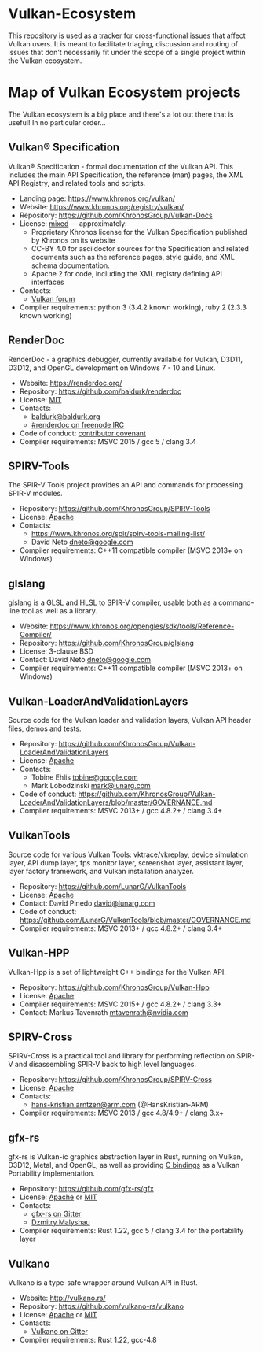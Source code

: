 # Vulkan-Ecosystem
This repository is used as a tracker for cross-functional issues that affect
Vulkan users. It is meant to facilitate triaging, discussion and routing of
issues that don't necessarily fit under the scope of a single project within
the Vulkan ecosystem.

# Map of Vulkan Ecosystem projects
The Vulkan ecosystem is a big place and there's a lot out there that is useful! In no particular order...

## Vulkan® Specification
Vulkan® Specification - formal documentation of the Vulkan API. This includes the main API Specification, the reference (man) pages, the XML API Registry, and related tools and scripts.

* Landing page: https://www.khronos.org/vulkan/
* Website: https://www.khronos.org/registry/vulkan/
* Repository: https://github.com/KhronosGroup/Vulkan-Docs
* License: [mixed](https://github.com/KhronosGroup/Vulkan-Docs/blob/1.0/COPYING.md) &mdash; approximately:
    * Proprietary Khronos license for the Vulkan Specification published by Khronos on its website
    * CC-BY 4.0 for asciidoctor sources for the Specification and related documents such as the reference pages, style guide, and XML schema documentation.
    * Apache 2 for code, including the XML registry defining API interfaces
* Contacts:
    * [Vulkan forum](https://forums.khronos.org/forumdisplay.php/114-Vulkan)
* Compiler requirements: python 3 (3.4.2 known working), ruby 2 (2.3.3 known working)

## RenderDoc
RenderDoc - a graphics debugger, currently available for Vulkan, D3D11, D3D12, and OpenGL development on Windows 7 - 10 and Linux.

* Website: https://renderdoc.org/
* Repository: https://github.com/baldurk/renderdoc
* License: [MIT](https://github.com/baldurk/renderdoc/blob/v0.x/LICENSE.md)
* Contacts:
    * baldurk@baldurk.org
    * [#renderdoc on freenode IRC](https://kiwiirc.com/client/irc.freenode.net/#renderdoc)
* Code of conduct: [contributor covenant](https://github.com/baldurk/renderdoc/blob/v0.x/CODE_OF_CONDUCT.md)
* Compiler requirements: MSVC 2015 / gcc 5 / clang 3.4

## SPIRV-Tools
The SPIR-V Tools project provides an API and commands for processing SPIR-V modules.

* Repository: https://github.com/KhronosGroup/SPIRV-Tools
* License: [Apache](https://github.com/KhronosGroup/SPIRV-Tools/blob/master/LICENSE)
* Contacts:
    * https://www.khronos.org/spir/spirv-tools-mailing-list/
    * David Neto <dneto@google.com>
* Compiler requirements: C++11 compatible compiler (MSVC 2013+ on Windows)

## glslang
glslang is a GLSL and HLSL to SPIR-V compiler, usable both as a command-line tool as well as a library.

* Website: https://www.khronos.org/opengles/sdk/tools/Reference-Compiler/
* Repository: https://github.com/KhronosGroup/glslang
* License: 3-clause BSD
* Contact: David Neto <dneto@google.com>
* Compiler requirements: C++11 compatible compiler (MSVC 2013+ on Windows)

## Vulkan-LoaderAndValidationLayers
Source code for the Vulkan loader and validation layers, Vulkan API header files, demos and tests.

* Repository: https://github.com/KhronosGroup/Vulkan-LoaderAndValidationLayers
* License: [Apache](https://github.com/KhronosGroup/Vulkan-LoaderAndValidationLayers/blob/master/LICENSE.txt)
* Contacts:
    * Tobine Ehlis <tobine@google.com>
    * Mark Lobodzinski <mark@lunarg.com>
* Code of conduct: https://github.com/KhronosGroup/Vulkan-LoaderAndValidationLayers/blob/master/GOVERNANCE.md
* Compiler requirements: MSVC 2013+ / gcc 4.8.2+ / clang 3.4+

## VulkanTools
Source code for various Vulkan Tools: vktrace/vkreplay, device simulation layer, API dump layer, fps monitor layer, screenshot layer, assistant layer, layer factory framework, and Vulkan installation analyzer.

* Repository: https://github.com/LunarG/VulkanTools
* License: [Apache](https://github.com/LunarG/VulkanTools/blob/master/LICENSE.txt)
* Contact: David Pinedo <david@lunarg.com>
* Code of conduct: https://github.com/LunarG/VulkanTools/blob/master/GOVERNANCE.md
* Compiler requirements: MSVC 2013+ / gcc 4.8.2+ / clang 3.4+

## Vulkan-HPP
Vulkan-Hpp is a set of lightweight C++ bindings for the Vulkan API.

* Repository: https://github.com/KhronosGroup/Vulkan-Hpp
* License: [Apache](https://github.com/KhronosGroup/Vulkan-Hpp/blob/master/LICENSE.txt)
* Compiler requirements: MSVC 2015+ / gcc 4.8.2+ / clang 3.3+
* Contact: Markus Tavenrath <mtavenrath@nvidia.com>

## SPIRV-Cross
SPIRV-Cross is a practical tool and library for performing reflection on SPIR-V and
disassembling SPIR-V back to high level languages.

* Repository: https://github.com/KhronosGroup/SPIRV-Cross
* License: [Apache](https://github.com/KhronosGroup/SPIRV-Cross/blob/master/LICENSE)
* Contacts:
	* hans-kristian.arntzen@arm.com (@HansKristian-ARM)
* Compiler requirements: MSVC 2013 / gcc 4.8/4.9+ / clang 3.x+

## gfx-rs
gfx-rs is Vulkan-ic graphics abstraction layer in Rust, running on Vulkan, D3D12, Metal, and OpenGL, as well as providing [C bindings](https://github.com/gfx-rs/portability) as a Vulkan Portability implementation.

* Repository: https://github.com/gfx-rs/gfx
* License: [Apache](https://github.com/gfx-rs/gfx/blob/master/LICENSE-APACHE) or [MIT](https://github.com/gfx-rs/gfx/blob/master/LICENSE-MIT)
* Contacts:
  * [gfx-rs on Gitter](https://gitter.im/gfx-rs/gfx)
  * [Dzmitry Malyshau](mailto:kvarkus@gmail.com)
* Compiler requirements: Rust 1.22, gcc 5 / clang 3.4 for the portability layer

## Vulkano
Vulkano is a type-safe wrapper around Vulkan API in Rust.

* Website: http://vulkano.rs/
* Repository: https://github.com/vulkano-rs/vulkano
* License: [Apache](https://github.com/vulkano-rs/vulkano/blob/master/LICENSE-APACHE) or [MIT](https://github.com/vulkano-rs/vulkano/blob/master/LICENSE-MIT)
* Contacts:
  * [Vulkano on Gitter](https://gitter.im/vulkano-rs/Lobby)
* Compiler requirements: Rust 1.22, gcc-4.8
